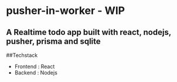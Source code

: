 # pusher-in-worker - WIP
## A Realtime todo app built with react, nodejs, pusher, prisma and sqlite
##Techstack 
- Frontend : React
- Backend : Nodejs

